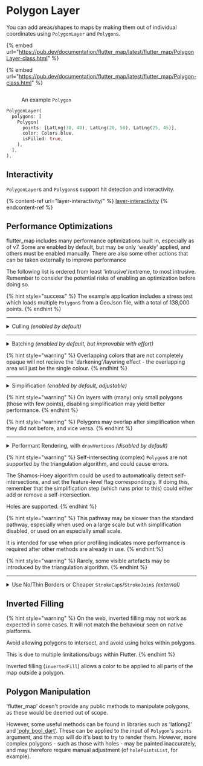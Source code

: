 # Polygon Layer

You can add areas/shapes to maps by making them out of individual coordinates using `PolygonLayer` and `Polygon`s.

{% embed url="https://pub.dev/documentation/flutter_map/latest/flutter_map/PolygonLayer-class.html" %}

{% embed url="https://pub.dev/documentation/flutter_map/latest/flutter_map/Polygon-class.html" %}

<figure><img src="../.gitbook/assets/ExamplePolygon.png" alt=""><figcaption><p>An example <code>Polygon</code></p></figcaption></figure>

```dart
PolygonLayer(
  polygons: [
    Polygon(
      points: [LatLng(30, 40), LatLng(20, 50), LatLng(25, 45)],
      color: Colors.blue,
      isFilled: true,
    ),
  ],
),
```

## Interactivity

`PolygonLayer`s and `Polygons`s support hit detection and interactivity.

{% content-ref url="layer-interactivity/" %}
[layer-interactivity](layer-interactivity/)
{% endcontent-ref %}

## Performance Optimizations

flutter\_map includes many performance optimizations built in, especially as of v7. Some are enabled by default, but may be only 'weakly' applied, and others must be enabled manually. There are also some other actions that can be taken externally to improve performance

The following list is ordered from least 'intrusive'/extreme, to most intrusive. Remember to consider the potential risks of enabling an optimization before doing so.

{% hint style="success" %}
The example application includes a stress test which loads multiple `Polygon`s from a GeoJson file, with a total of 138,000 points.
{% endhint %}

***

<details>

<summary>Culling <em>(enabled by default)</em></summary>

To improve performance, polygons that are entirely offscreen are effectively removed - they are not processed or painted/rendered. This is enabled by default, and may be disabled using the `polygonCulling` parameter, although this is not recommended.

</details>

***

<details>

<summary>Batching <em>(enabled by default, but improvable with effort)</em></summary>

To improve performance, polygons that are similar in appearance, and borders that are similar in appearance, are drawn to the underlying canvas in batches, to reduce the number of draw calls. This cannot be disabled.

To further improve performance, consider defining all `Polygon` `points` in a clockwise order, and place similar appearance `Polygon`s adjacent to each other in the `polygons` list (where elevation does not matter).

</details>

{% hint style="warning" %}
Overlapping colors that are not completely opaque will not recieve the 'darkening'/layering effect - the overlapping area will just be the single colour.&#x20;
{% endhint %}

***

<details>

<summary>Simplification <em>(enabled by default, adjustable)</em></summary>

To improve performance, polygon outlines (`points`) are 'simplified' before the polygons are culled and painted/rendered. The well-known [Ramer–Douglas–Peucker algorithm](https://en.wikipedia.org/wiki/Ramer%E2%80%93Douglas%E2%80%93Peucker_algorithm) is used to perform this, and is enabled by default.

To adjust the quality and performance of the simplification, the maximum distance between removable points can be adjusted through the `simplificationTolerance` parameter. Increasing this value (from its default of 0.5) results in a more jagged, less accurate (lower quality) simplification, with improved performance; and vice versa. Many applications use a value in the range 1 - 1.5. To disable simplification, set `simplificationTolerance` to 0.&#x20;

***

Simplification algorithms reduce the number of points in each line by removing unnecessary points that are 'too close' to other points which create tiny line segements invisible to the eye. This reduces the number of draw calls and strain on the raster/render thread. This should have minimal negative visual impact (high quality), but should drastically improve performance.

For this reason, polygons can be more simplified at lower zoom levels (more zoomed out) and less simplified at higher zoom levels (more zoomed in), where the effect of culling on performance improves and trades-off. This is done by scaling the `simplificationTolerance` parameter (see below) automatically internally based on the zoom level.

</details>

{% hint style="warning" %}
On layers with (many) only small polygons (those with few points), disabling simplification may yield better performance.
{% endhint %}

{% hint style="warning" %}
Polygons may overlap after simplification when they did not before, and vice versa.
{% endhint %}

***

<details>

<summary>Performant Rendering, with <code>drawVertices</code> <em>(disabled by default)</em></summary>

Polygons (and similar other features) are usually drawn directly onto a `Canvas`, using built-in methods such as `drawPolygon` and `drawLine`. However, these can be relatively slow, and will slow the raster thread when used at a large scale.

Therefore, to improve performance, it's possible to optionally set the `useAltRendering` flag on the `PolygonLayer`. This will use an alternative, specialised, rendering pathway, which _may_ lead to an overall performance improvement, particularly at a large scale.

***

There's two main steps to this alternative rendering algorithm:

1. Cut each `Polygon` into multiple triangles through a process known as [triangulation](https://en.wikipedia.org/wiki/Polygon_triangulation). flutter\_map uses an earcutting algorithm through [dart\_earcut](https://pub.dev/packages/dart_earcut) (a port of an algorithm initially developed at Mapbox intended for super-large scale triangulation).
2. Draw each triangle onto the canvas via the lower-level, faster [`drawVertices`](https://api.flutter.dev/flutter/dart-ui/Canvas/drawVertices.html) method. Borders are then drawn as normal.

</details>

{% hint style="warning" %}
Self-intersecting (complex) `Polygon`s are not supported by the triangulation algorithm, and could cause errors.

The Shamos-Hoey algorithm could be used to automatically detect self-intersections, and set the feature-level flag correspondingly. If doing this, remember that the simplification step (which runs prior to this) could either add or remove a self-intersection.

Holes are supported.
{% endhint %}

{% hint style="warning" %}
This pathway may be slower than the standard pathway, especially when used on a large scale but with simplification disabled, or used on an especially small scale.

It is intended for use when prior profiling indicates more performance is required after other methods are already in use.
{% endhint %}

{% hint style="warning" %}
Rarely, some visible artefacts may be introduced by the triangulation algorithm.
{% endhint %}

***

<details>

<summary>Use No/Thin Borders or Cheaper <code>StrokeCap</code>s/<code>StrokeJoin</code>s <em>(external)</em></summary>

To further improve performance, consider using no border, or a hairline 1px border (remembering to consider the difference between device and logical pixels). Alternatively, consider using `StrokeCap.butt`/`StrokeCap.square` & `StrokeJoin.miter`/`StrokeJoin.bevel`.\
These are much cheaper for the rendering engine (particularly Skia), as it does not have to perform as many calculations.&#x20;

</details>

## Inverted Filling

{% hint style="warning" %}
On the web, inverted filling may not work as expected in some cases. It will not match the behaviour seen on native platforms.

Avoid allowing polygons to intersect, and avoid using holes within polygons.&#x20;

This is due to multiple limitations/bugs within Flutter.
{% endhint %}

Inverted filling (`invertedFill`) allows a color to be applied to all parts of the map outside a polygon.

## Polygon Manipulation

'flutter\_map' doesn't provide any public methods to manipulate polygons, as these would be deemed out of scope.

However, some useful methods can be found in libraries such as 'latlong2' and ['poly\_bool\_dart'](https://github.com/mohammedX6/poly_bool_dart). These can be applied to the input of `Polygon`'s `points` argument, and the map will do it's best to try to render them. However, more complex polygons - such as those with holes - may be painted inaccurately, and may therefore require manual adjustment (of `holePointsList`, for example).
